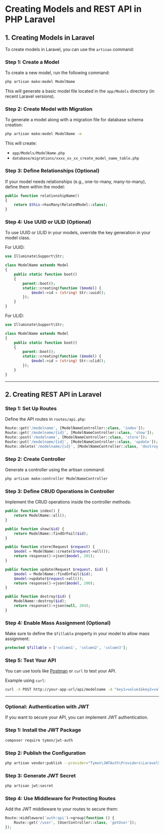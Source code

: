 
# Creating Models and REST API in PHP Laravel

## 1. Creating Models in Laravel

To create models in Laravel, you can use the `artisan` command:

### Step 1: Create a Model
To create a new model, run the following command:
```bash
php artisan make:model ModelName
```

This will generate a basic model file located in the `app/Models` directory (in recent Laravel versions).

### Step 2: Create Model with Migration
To generate a model along with a migration file for database schema creation:
```bash
php artisan make:model ModelName -m
```
This will create:
- `app/Models/ModelName.php`
- `database/migrations/xxxx_xx_xx_create_model_name_table.php`

### Step 3: Define Relationships (Optional)
If your model needs relationships (e.g., one-to-many, many-to-many), define them within the model:
```php
public function relationshipName()
{
    return $this->hasMany(RelatedModel::class);
}
```

### Step 4: Use UUID or ULID (Optional)
To use UUID or ULID in your models, override the key generation in your model class.

For UUID:
```php
use Illuminate\Support\Str;

class ModelName extends Model
{
    public static function boot()
    {
        parent::boot();
        static::creating(function ($model) {
            $model->id = (string) Str::uuid();
        });
    }
}
```

For ULID:
```php
use Illuminate\Support\Str;

class ModelName extends Model
{
    public static function boot()
    {
        parent::boot();
        static::creating(function ($model) {
            $model->id = (string) Str::ulid();
        });
    }
}
```

---

## 2. Creating REST API in Laravel

### Step 1: Set Up Routes
Define the API routes in `routes/api.php`:
```php
Route::get('/modelname', [ModelNameController::class, 'index']);
Route::get('/modelname/{id}', [ModelNameController::class, 'show']);
Route::post('/modelname', [ModelNameController::class, 'store']);
Route::put('/modelname/{id}', [ModelNameController::class, 'update']);
Route::delete('/modelname/{id}', [ModelNameController::class, 'destroy']);
```

### Step 2: Create Controller
Generate a controller using the artisan command:
```bash
php artisan make:controller ModelNameController
```

### Step 3: Define CRUD Operations in Controller
Implement the CRUD operations inside the controller methods:
```php
public function index() {
    return ModelName::all();
}

public function show($id) {
    return ModelName::findOrFail($id);
}

public function store(Request $request) {
    $model = ModelName::create($request->all());
    return response()->json($model, 201);
}

public function update(Request $request, $id) {
    $model = ModelName::findOrFail($id);
    $model->update($request->all());
    return response()->json($model, 200);
}

public function destroy($id) {
    ModelName::destroy($id);
    return response()->json(null, 204);
}
```

### Step 4: Enable Mass Assignment (Optional)
Make sure to define the `$fillable` property in your model to allow mass assignment:
```php
protected $fillable = ['column1', 'column2', 'column3'];
```

### Step 5: Test Your API
You can use tools like [Postman](https://www.postman.com/) or `curl` to test your API.

Example using `curl`:
```bash
curl -X POST http://your-app-url/api/modelname -d "key1=value1&key2=value2"
```

---

### Optional: Authentication with JWT
If you want to secure your API, you can implement JWT authentication.

### Step 1: Install the JWT Package
```bash
composer require tymon/jwt-auth
```

### Step 2: Publish the Configuration
```bash
php artisan vendor:publish --provider="Tymon\JWTAuth\Providers\LaravelServiceProvider"
```

### Step 3: Generate JWT Secret
```bash
php artisan jwt:secret
```

### Step 4: Use Middleware for Protecting Routes
Add the JWT middleware to your routes to secure them:
```php
Route::middleware('auth:api')->group(function () {
    Route::get('/user', [UserController::class, 'getUser']);
});
```
